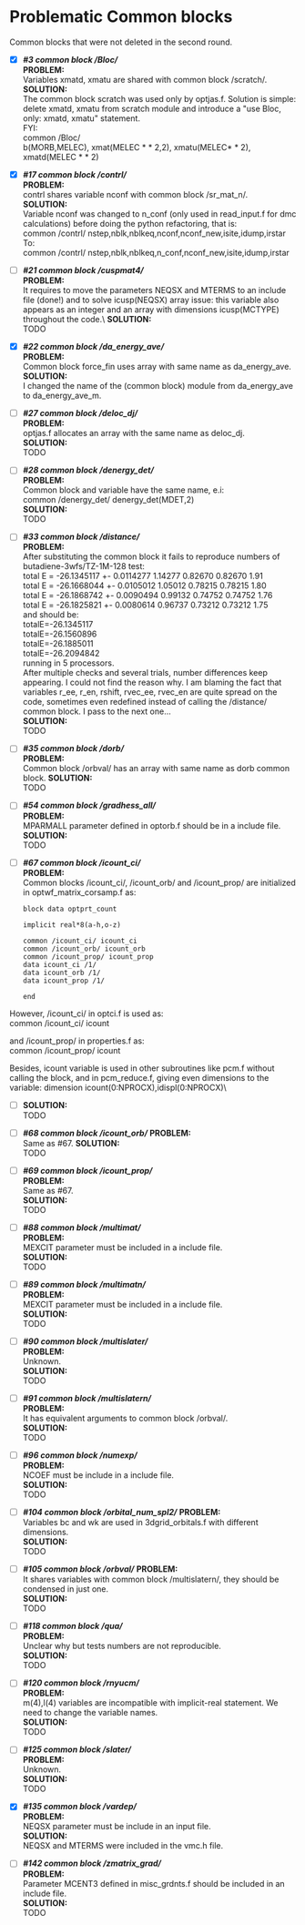 # Problematic Common blocks

Common blocks that were not deleted in the second round. 

- [x] ***#3 common block /Bloc/***\
**PROBLEM:** \
Variables xmatd, xmatu are shared with common block /scratch/.
\
**SOLUTION:** \
The common block scratch was used only by optjas.f. Solution is simple: delete xmatd, xmatu from scratch module and introduce a "use Bloc, only: xmatd, xmatu" statement.\
FYI: \
common /Bloc/ \
b(MORB,MELEC), xmat(MELEC * * 2,2), xmatu(MELEC* * 2), xmatd(MELEC * * 2)

- [x] ***#17 common block /contrl/***\
**PROBLEM:** \
contrl shares variable nconf with common block /sr_mat_n/.\
**SOLUTION:** \
Variable nconf was changed to n_conf (only used in read_input.f for dmc calculations) before doing the python refactoring, that is: \
common /contrl/ nstep,nblk,nblkeq,nconf,nconf_new,isite,idump,irstar\
To:\
common /contrl/ nstep,nblk,nblkeq,n_conf,nconf_new,isite,idump,irstar

- [ ] ***#21 common block /cuspmat4/***\
**PROBLEM:** \
It requires to move the parameters NEQSX and MTERMS to an include file (done!) and to solve icusp(NEQSX) array issue: this variable also appears as an integer and an array with dimensions icusp(MCTYPE) throughout the code.\ 
**SOLUTION:** \
TODO

- [x] ***#22 common block /da_energy_ave/***\
**PROBLEM:** \
Common block force_fin uses array with same name as da_energy_ave.\
**SOLUTION:** \
I changed the name of the (common block) module from da_energy_ave to da_energy_ave_m.

- [ ] ***#27  common block /deloc_dj/***\
**PROBLEM:** \
optjas.f allocates an array with the same name as deloc_dj.\
**SOLUTION:** \
TODO

- [ ] ***#28 common block /denergy_det/***\
**PROBLEM:** \
Common block and variable have the same name, e.i:\
common /denergy_det/ denergy_det(MDET,2)\
**SOLUTION:** \
TODO

- [ ] ***#33 common block /distance/***\
**PROBLEM:** \
After substituting the common block it fails to reproduce numbers of butadiene-3wfs/TZ-1M-128 test:\
total E = -26.1345117 +- 0.0114277 1.14277 0.82670 0.82670 1.91\
total E = -26.1668044 +- 0.0105012 1.05012 0.78215 0.78215 1.80\
total E = -26.1868742 +- 0.0090494 0.99132 0.74752 0.74752 1.76\
total E = -26.1825821 +- 0.0080614 0.96737 0.73212 0.73212 1.75\
and should be:\
totalE=-26.1345117\
totalE=-26.1560896\
totalE=-26.1885011\
totalE=-26.2094842\
running in 5 processors.\
After multiple checks and several trials, number differences keep appearing. I could not find the reason why. I am blaming the fact that variables r_ee, r_en, rshift, rvec_ee, rvec_en are quite spread on the code, sometimes even redefined instead of calling the /distance/ common block. I pass to the next one...\
**SOLUTION:** \
TODO

- [ ] ***#35 common block /dorb/***\
**PROBLEM:** \
 Common block /orbval/ has an array with same name as dorb common block.
**SOLUTION:** \
TODO

- [ ] ***#54 common block /gradhess_all/***\
**PROBLEM:** \
MPARMALL parameter defined in optorb.f should be in a include file.\
**SOLUTION:** \
TODO

- [ ] ***#67 common block /icount_ci/***\
**PROBLEM:** \
Common blocks /icount_ci/, /icount_orb/ and /icount_prop/ are initialized in optwf_matrix_corsamp.f as:

      block data optprt_count

      implicit real*8(a-h,o-z)

      common /icount_ci/ icount_ci
      common /icount_orb/ icount_orb
      common /icount_prop/ icount_prop
      data icount_ci /1/
      data icount_orb /1/
      data icount_prop /1/

      end
      
However, /icount_ci/ in optci.f is used as:\
common /icount_ci/ icount 

and /icount_prop/ in properties.f as:\
common /icount_prop/ icount

Besides, icount variable is used in other subroutines like pcm.f without calling the block, and in pcm_reduce.f, giving even dimensions to the variable:
dimension icount(0:NPROCX),idispl(0:NPROCX)\
- [ ] **SOLUTION:** \
TODO

- [ ] ***#68 common block /icount_orb/***
**PROBLEM:** \
Same as #67.
**SOLUTION:** \
TODO

- [ ] ***#69 common block /icount_prop/***\
**PROBLEM:** \
Same as #67.\
**SOLUTION:** \
TODO

- [ ] ***#88 common block /multimat/***\
**PROBLEM:** \
MEXCIT parameter must be included in a include file.\
**SOLUTION:** \
TODO

- [ ] ***#89 common block /multimatn/***\
**PROBLEM:** \
MEXCIT parameter must be included in a include file.\
**SOLUTION:** \
TODO

- [ ] ***#90 common block /multislater/***\
**PROBLEM:** \
Unknown.\
**SOLUTION:** \
TODO

- [ ] ***#91 common block /multislatern/***\
**PROBLEM:** \
It has equivalent arguments to common block /orbval/.\
**SOLUTION:** \
TODO

- [ ] ***#96 common block /numexp/***\
**PROBLEM:** \
NCOEF must be include in a include file.\
**SOLUTION:** \
TODO

- [ ] ***#104 common block /orbital_num_spl2/***
**PROBLEM:** \
Variables bc and wk are used in 3dgrid_orbitals.f with different dimensions.\
**SOLUTION:** \
TODO

- [ ] ***#105 common block /orbval/***
**PROBLEM:** \
It shares variables with common block /multislatern/, they should be condensed in just one.\
**SOLUTION:** \
TODO

- [ ] ***#118 common block /qua/***\
**PROBLEM:** \
Unclear why but tests numbers are not reproducible.\
**SOLUTION:** \
TODO

- [ ] ***#120 common block /rnyucm/***\
**PROBLEM:** \
m(4),l(4) variables are incompatible with implicit-real statement. We need to change the variable names.\
**SOLUTION:** \
TODO

- [ ] ***#125 common block /slater/***\
**PROBLEM:** \
Unknown. \
**SOLUTION:** \
TODO

- [x] ***#135 common block /vardep/***\
**PROBLEM:** \
NEQSX parameter must be include in an input file.\
**SOLUTION:** \
NEQSX and MTERMS were included in the vmc.h file.

- [ ] ***#142 common block /zmatrix_grad/***\
**PROBLEM:** \
Parameter MCENT3 defined in misc_grdnts.f should be included in an include file.\
**SOLUTION:** \
TODO
